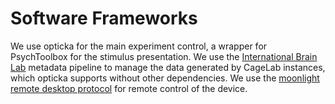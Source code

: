 # Software Frameworks

We use opticka for the main experiment control, a wrapper for PsychToolbox for the stimulus presentation. We use the [International Brain Lab](https://doi.org/10.1038/s41592-022-01742-6) metadata pipeline to manage the data generated by CageLab instances, which opticka supports without other dependencies. We use the [moonlight remote desktop protocol](https://moonlight-stream.org) for remote control of the device.